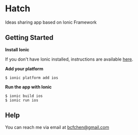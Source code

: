 Hatch
=====================
Ideas sharing app based on Ionic Framework
## Getting Started
**Install Ionic**

If you don't have Ionic installed, instructions are available [here](http://ionicframework.com/getting-started/).

**Add your platform**

    $ ionic platform add ios
    
**Run the app with Ionic**

    $ ionic build ios
    $ ionic run ios
    
## Help

You can reach me via email at bcfchen@gmail.com
